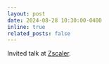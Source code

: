```yaml
---
layout: post
date: 2024-08-28 10:30:00-0400
inline: true
related_posts: false
---
```


Invited talk at [Zscaler](https://www.zscaler.com/).